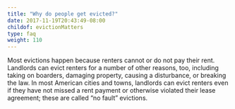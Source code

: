 ```yaml
---
title: "Why do people get evicted?"
date: 2017-11-19T20:43:49-08:00
childof: evictionMatters
type: faq
weight: 110
---
```

Most evictions happen because renters cannot or do not pay their rent. Landlords can evict renters for a number of other reasons, too, including taking on boarders, damaging property, causing a disturbance, or breaking the law. In most American cities and towns, landlords can evict renters even if they have not missed a rent payment or otherwise violated their lease agreement; these are called “no fault” evictions.   
